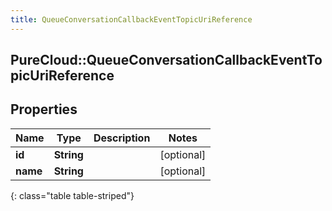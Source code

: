 ```yaml
---
title: QueueConversationCallbackEventTopicUriReference
---
```

## PureCloud::QueueConversationCallbackEventTopicUriReference

## Properties

|Name | Type | Description | Notes|
|------------ | ------------- | ------------- | -------------|
| **id** | **String** |  | [optional] |
| **name** | **String** |  | [optional] |
{: class="table table-striped"}


